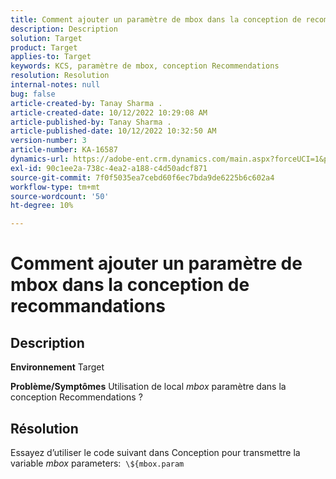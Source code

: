```yaml
---
title: Comment ajouter un paramètre de mbox dans la conception de recommandations
description: Description
solution: Target
product: Target
applies-to: Target
keywords: KCS, paramètre de mbox, conception Recommendations
resolution: Resolution
internal-notes: null
bug: false
article-created-by: Tanay Sharma .
article-created-date: 10/12/2022 10:29:08 AM
article-published-by: Tanay Sharma .
article-published-date: 10/12/2022 10:32:50 AM
version-number: 3
article-number: KA-16587
dynamics-url: https://adobe-ent.crm.dynamics.com/main.aspx?forceUCI=1&pagetype=entityrecord&etn=knowledgearticle&id=22da67b1-184a-ed11-bba2-0022480868ff
exl-id: 90c1ee2a-738c-4ea2-a188-c4d50adcf871
source-git-commit: 7f0f5035ea7cebd60f6ec7bda9de6225b6c602a4
workflow-type: tm+mt
source-wordcount: '50'
ht-degree: 10%

---
```


# Comment ajouter un paramètre de mbox dans la conception de recommandations

## Description

<b>Environnement</b>
Target


<b>Problème/Symptômes</b>
Utilisation de local *mbox* paramètre dans la conception Recommendations ?


## Résolution


Essayez d’utiliser le code suivant dans Conception pour transmettre la variable *mbox* parameters:  `\${mbox.param`
